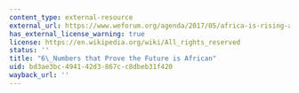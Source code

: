 ```yaml
---
content_type: external-resource
external_url: https://www.weforum.org/agenda/2017/05/africa-is-rising-and-here-are-the-numbers-to-prove-it/
has_external_license_warning: true
license: https://en.wikipedia.org/wiki/All_rights_reserved
status: ''
title: "6\_Numbers that Prove the Future is African"
uid: bd3ae3bc-4941-42d3-867c-c8dbeb31f420
wayback_url: ''
---
```

